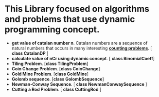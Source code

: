 # This Library focused on algorithms and problems that use dynamic programming concept.

-	**get value of catalan number n**. Catalan numbers are a sequence of natural numbers that occurs in many interesting [**counting problems**](https://www.geeksforgeeks.org/applications-of-catalan-numbers/). [ **class CatalanDP** ]
-   **calculate value of nCr using dynamic concept**. [ **class BinomialCoeff**]
-   **Tiling Problem**. [**class TilingProblem**]
-   **Coin Change Problem**. [**class CoinChange**]
-   **Gold Mine Problem**. [**class GoldMine**]
-   **Golomb sequence**. [**class GolombSequence**]
-   **Newman-Conway Sequence**. [ **class NewmanConwaySequence** ]
-   **Cutting a Rod Problem**. [ **class CuttingRod** ]
